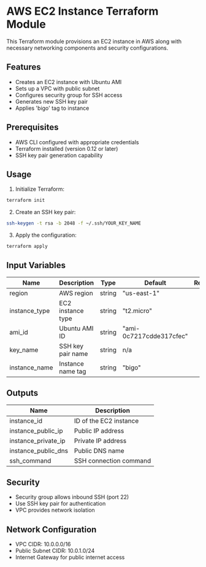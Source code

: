 # AWS EC2 Instance Terraform Module

This Terraform module provisions an EC2 instance in AWS along with necessary networking components and security configurations.

## Features

- Creates an EC2 instance with Ubuntu AMI
- Sets up a VPC with public subnet
- Configures security group for SSH access
- Generates new SSH key pair
- Applies 'bigo' tag to instance

## Prerequisites

- AWS CLI configured with appropriate credentials
- Terraform installed (version 0.12 or later)
- SSH key pair generation capability

## Usage

1. Initialize Terraform:
```bash
terraform init
```

2. Create an SSH key pair:
```bash
ssh-keygen -t rsa -b 2048 -f ~/.ssh/YOUR_KEY_NAME
```

3. Apply the configuration:
```bash
terraform apply
```

## Input Variables

| Name | Description | Type | Default | Required |
|------|-------------|------|---------|:--------:|
| region | AWS region | string | "us-east-1" | no |
| instance_type | EC2 instance type | string | "t2.micro" | no |
| ami_id | Ubuntu AMI ID | string | "ami-0c7217cdde317cfec" | no |
| key_name | SSH key pair name | string | n/a | yes |
| instance_name | Instance name tag | string | "bigo" | no |

## Outputs

| Name | Description |
|------|-------------|
| instance_id | ID of the EC2 instance |
| instance_public_ip | Public IP address |
| instance_private_ip | Private IP address |
| instance_public_dns | Public DNS name |
| ssh_command | SSH connection command |

## Security

- Security group allows inbound SSH (port 22)
- Use SSH key pair for authentication
- VPC provides network isolation

## Network Configuration

- VPC CIDR: 10.0.0.0/16
- Public Subnet CIDR: 10.0.1.0/24
- Internet Gateway for public internet access
<!-- BEGIN_TF_DOCS -->
<!-- END_TF_DOCS -->
